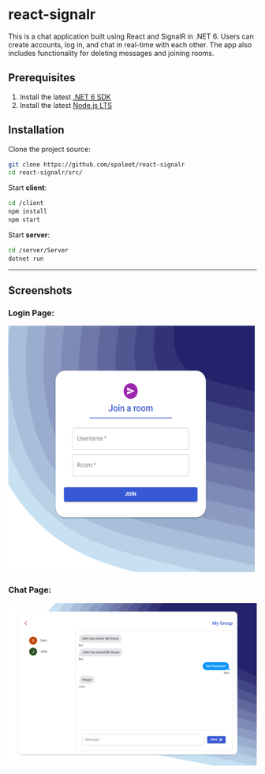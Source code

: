 # react-signalr
This is a chat application built using React and SignalR in .NET 6. Users can create accounts, log in, and chat in real-time with each other. The app also includes functionality for deleting messages and joining rooms.


## Prerequisites
1. Install the latest [.NET 6 SDK](https://dotnet.microsoft.com/download/dotnet/6.0)
2. Install the latest [Node.js LTS](https://nodejs.org/en/)

## Installation

Clone the project source:
```bash
git clone https://github.com/spaleet/react-signalr
cd react-signalr/src/
```

Start **client**:
```bash
cd /client
npm install
npm start
```
Start **server**:
```bash
cd /server/Server
dotnet run
```

---

## Screenshots

### Login Page:

<img src="/docs/01_login.png" alt="Login Page" height="500" width="500" />

### Chat Page:

<img src="/docs/02_chat.png" alt="Chat Page" />
